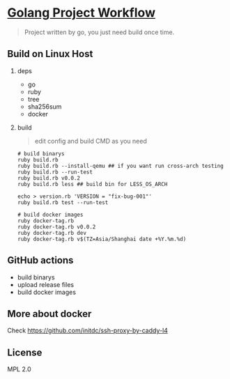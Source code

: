 # [Golang Project Workflow](https://github.com/initdc/golang-project-workflow)

> Project written by go, you just need build once time.

## Build on Linux Host

1. deps 

    - go
    - ruby
    - tree
    - sha256sum
    - docker

2. build 

    > edit config and build CMD as you need

    ```
    # build binarys
    ruby build.rb
    ruby build.rb --install-qemu ## if you want run cross-arch testing
    ruby build.rb --run-test
    ruby build.rb v0.0.2 
    ruby build.rb less ## build bin for LESS_OS_ARCH

    echo > version.rb 'VERSION = "fix-bug-001"'
    ruby build.rb test --run-test
    
    # build docker images
    ruby docker-tag.rb
    ruby docker-tag.rb v0.0.2
    ruby docker-tag.rb dev
    ruby docker-tag.rb v$(TZ=Asia/Shanghai date +%Y.%m.%d)
    ```

## GitHub actions

- build binarys
- upload release files
- build docker images

## More about docker

Check https://github.com/initdc/ssh-proxy-by-caddy-l4

## License

MPL 2.0